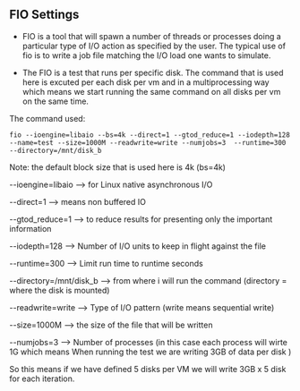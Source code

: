 
## FIO Settings
- FIO is a tool that will spawn a number of threads or processes doing a particular type of I/O action as specified by the user. The typical use of fio is to write a job file matching the I/O load one wants to simulate. 


- The FIO is a test that runs per specific disk. The command that is used here is excuted per each disk per vm and in a multiprocessing way which means we start running the same command on all disks per vm on the same time.

The command used:

`fio --ioengine=libaio --bs=4k --direct=1 --gtod_reduce=1 --iodepth=128  --name=test --size=1000M --readwrite=write --numjobs=3  --runtime=300 --directory=/mnt/disk_b`

Note: the default block size that is used here is 4k (bs=4k)

--ioengine=libaio --> for Linux native asynchronous I/O

--direct=1      --> means non buffered IO

--gtod_reduce=1   --> to reduce results for presenting only the important information

--iodepth=128  --> Number of I/O units to keep in flight against the file

--runtime=300 --> Limit run time to runtime seconds

--directory=/mnt/disk_b --> from where i will run the command (directory = where the disk is mounted)

--readwrite=write --> Type of I/O pattern (write means sequential write)

--size=1000M      --> the size of the file that will be written

--numjobs=3       --> Number of processes (in this case each process will wirte 1G which means When running the test we are writing 3GB of data per disk )

So this means if we have defined 5 disks per VM we will write 3GB x 5 disk for each iteration.
